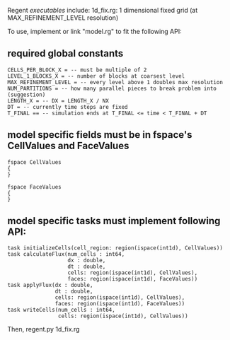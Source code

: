 Regent *executables* include:
  1d_fix.rg: 1 dimensional fixed grid (at MAX_REFINEMENT_LEVEL resolution)

To use, implement or link "model.rg" to fit the following API:

## required global constants

```
CELLS_PER_BLOCK_X = -- must be multiple of 2
LEVEL_1_BLOCKS_X = -- number of blocks at coarsest level
MAX_REFINEMENT_LEVEL = -- every level above 1 doubles max resolution
NUM_PARTITIONS = -- how many parallel pieces to break problem into (suggestion)
LENGTH_X = -- DX = LENGTH_X / NX
DT = -- currently time steps are fixed
T_FINAL == -- simulation ends at T_FINAL <= time < T_FINAL + DT
```
## model specific fields must be in fspace's CellValues and FaceValues

```
fspace CellValues
{
}

fspace FaceValues
{
}
```

## model specific tasks must implement following API:
```
task initializeCells(cell_region: region(ispace(int1d), CellValues))
task calculateFlux(num_cells : int64,
                   dx : double,
                   dt : double,
                   cells: region(ispace(int1d), CellValues),
                   faces: region(ispace(int1d), FaceValues))
task applyFlux(dx : double,
               dt : double,
               cells: region(ispace(int1d), CellValues),
               faces: region(ispace(int1d), FaceValues))
task writeCells(num_cells : int64,
                cells: region(ispace(int1d), CellValues))
```
Then, regent.py 1d_fix.rg

